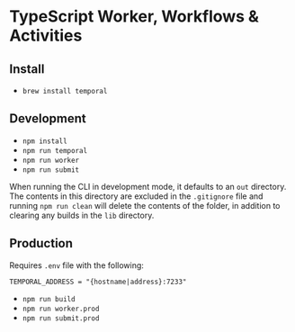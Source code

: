 # TypeScript Worker, Workflows & Activities

## Install

-   `brew install temporal`

## Development

-   `npm install`
-   `npm run temporal`
-   `npm run worker`
-   `npm run submit`

When running the CLI in development mode, it defaults to an `out` directory. The contents in this directory are excluded in the `.gitignore` file and running `npm run clean` will delete the contents of the folder, in addition to clearing any builds in the `lib` directory.

## Production

Requires `.env` file with the following:

```
TEMPORAL_ADDRESS = "{hostname|address}:7233"
```

-   `npm run build`
-   `npm run worker.prod`
-   `npm run submit.prod`
